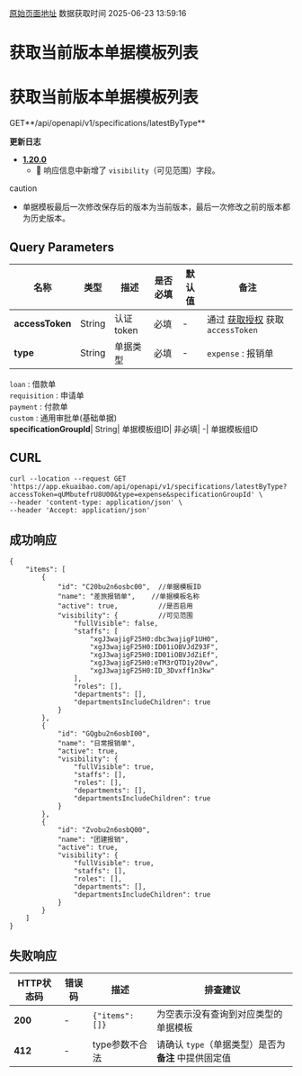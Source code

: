 [原始页面地址](https://docs.ekuaibao.com/docs/open-api/forms/get-specifications-latest)
数据获取时间 2025-06-23 13:59:16

# 获取当前版本单据模板列表

# 获取当前版本单据模板列表

GET**/api/openapi/v1/specifications/latestByType**

**更新日志**

  * [**1.20.0**](/updateLog/update-log#1200)
    * 🐞 响应信息中新增了 `visibility`（可见范围）字段。



caution

  * 单据模板最后一次修改保存后的版本为当前版本，最后一次修改之前的版本都为历史版本。



## Query Parameters​

名称| 类型| 描述| 是否必填| 默认值| 备注  
---|---|---|---|---|---  
**accessToken**|  String| 认证token| 必填| -| 通过 [获取授权](/docs/open-api/getting-started/auth) 获取 `accessToken`  
**type**|  String| 单据类型| 必填| -| `expense` : 报销单  
`loan` : 借款单  
`requisition` : 申请单  
`payment` : 付款单  
`custom` : 通用审批单(基础单据)  
**specificationGroupId**|  String| 单据模板组ID| 非必填| -| 单据模板组ID  
  
## CURL​
    
    
    curl --location --request GET 'https://app.ekuaibao.com/api/openapi/v1/specifications/latestByType?accessToken=qUMbutefrU8U00&type=expense&specificationGroupId' \  
    --header 'content-type: application/json' \  
    --header 'Accept: application/json'  
    

## 成功响应​
    
    
    {  
        "items": [  
            {  
                "id": "C20bu2n6osbc00",  //单据模板ID  
                "name": "差旅报销单",    //单据模板名称  
                "active": true,          //是否启用  
                "visibility": {          //可见范围  
                    "fullVisible": false,  
                    "staffs": [  
                        "xgJ3wajigF25H0:dbc3wajigF1UH0",  
                        "xgJ3wajigF25H0:ID01iOBVJdZ93F",  
                        "xgJ3wajigF25H0:ID01iOBVJdZiEf",  
                        "xgJ3wajigF25H0:eTM3rQTD1y20vw",  
                        "xgJ3wajigF25H0:ID_3Dvxff1n3kw"  
                    ],  
                    "roles": [],  
                    "departments": [],  
                    "departmentsIncludeChildren": true  
                }  
            },  
            {  
                "id": "GQgbu2n6osbI00",  
                "name": "日常报销单",  
                "active": true,  
                "visibility": {  
                    "fullVisible": true,  
                    "staffs": [],  
                    "roles": [],  
                    "departments": [],  
                    "departmentsIncludeChildren": true  
                }  
            },  
            {  
                "id": "Zvobu2n6osbQ00",  
                "name": "团建报销",  
                "active": true,  
                "visibility": {  
                    "fullVisible": true,  
                    "staffs": [],  
                    "roles": [],  
                    "departments": [],  
                    "departmentsIncludeChildren": true  
                }  
            }  
        ]  
    }  
    

## 失败响应​

HTTP状态码| 错误码| 描述| 排查建议  
---|---|---|---  
**200**|  -| `{"items": []}`| 为空表示没有查询到对应类型的单据模板  
**412**|  -| type参数不合法| 请确认 `type`（单据类型）是否为 **备注** 中提供固定值
